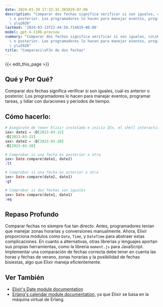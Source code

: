 ```yaml
---
date: 2024-01-20 17:32:32.301829-07:00
description: "Comparar dos fechas significa verificar si son iguales, cu\xE1l es anterior\
  \ o posterior. Los programadores lo hacen para manejar eventos, programar tareas,\
  \ y\u2026"
lastmod: '2024-03-13T22:44:58.714819-06:00'
model: gpt-4-1106-preview
summary: "Comparar dos fechas significa verificar si son iguales, cu\xE1l es anterior\
  \ o posterior. Los programadores lo hacen para manejar eventos, programar tareas,\
  \ y\u2026"
title: "Comparaci\xF3n de dos fechas"
---
```


{{< edit_this_page >}}

## Qué y Por Qué?
Comparar dos fechas significa verificar si son iguales, cuál es anterior o posterior. Los programadores lo hacen para manejar eventos, programar tareas, y lidiar con duraciones y periodos de tiempo.

## Cómo hacerlo:
```elixir
# Asegúrate de tener Elixir instalado e inicia IEx, el shell interactivo
iex> date1 = ~D[2023-03-15]
~D[2023-03-15]
iex> date2 = ~D[2023-03-20]
~D[2023-03-20]

# Comprobar si una fecha es posterior a otra
iex> Date.compare(date1, date2)
:lt

# Comprobar si una fecha es anterior a otra
iex> Date.compare(date2, date1)
:gt

# Comprobar si dos fechas son iguales
iex> Date.compare(date1, date1)
:eq
```

## Repaso Profundo
Comparar fechas no siempre fue tan directo. Antes, programadores tenían que manejar zonas horarias y conversiones manualmente. Ahora, Elixir proporciona módulos como `Date`, `Time`, y `DateTime` para abstraer estas complicaciones. En cuanto a alternativas, otras librerías y lenguajes aportan sus propias herramientas, como la librería `moment.js` para JavaScript. Implementar una comparación de fechas correcta debe tener en cuenta las horas y fechas de verano, zonas horarias y la posibilidad de fechas bisiestas, algo que Elixir maneja eficientemente.

## Ver También
- [Elixir's Date module documentation](https://hexdocs.pm/elixir/Date.html)
- [Erlang's calendar module documentation](https://erlang.org/doc/man/calendar.html), ya que Elixir se basa en la máquina virtual de Erlang.
